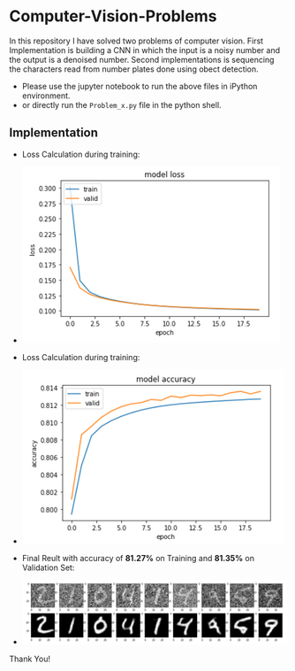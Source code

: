 # Computer-Vision-Problems
In this repository I have solved two problems of computer vision. First Implementation is building a CNN in which the input is a noisy number and the output is a denoised number. Second implementations is sequencing the characters read from number plates done using obect detection.

* Please use the jupyter notebook to run the above files in iPython environment.
* or directly run the `Problem_x.py` file in the python shell.

## Implementation
- Loss Calculation during training:
- ![Loss Calculation](https://github.com/blurred-machine/Computer-Vision-Problems/blob/master/screenshots/training%20loss.PNG)

- Loss Calculation during training:
- ![Accuracy calculation](https://github.com/blurred-machine/Computer-Vision-Problems/blob/master/screenshots/training%20accuracy.PNG)

- Final Reult with accuracy of **81.27%** on Training and **81.35%** on Validation Set:
- ![Result](https://github.com/blurred-machine/Computer-Vision-Problems/blob/master/screenshots/final%20result.PNG)

Thank You!
